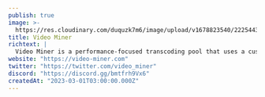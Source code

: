 ```yaml
---
publish: true
image: >-
  https://res.cloudinary.com/duquzk7m6/image/upload/v1678823540/222544353-2bf8b79d-e9e8-4102-854a-83827149820e_vplj8e.jpg
title: Video Miner
richtext: |
  Video Miner is a performance-focused transcoding pool that uses a custom selection algorithm to reward top performers with more work and higher pay.
website: "https://video-miner.com"
twitter: "https://twitter.com/video_miner"
discord: "https://discord.gg/bmtfrh9Vx6"
createdAt: "2023-03-01T03:00:00.000Z"
---
```


